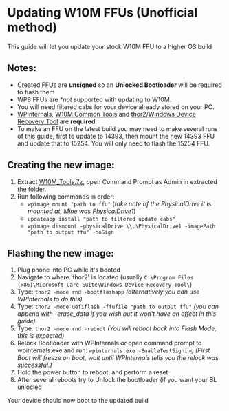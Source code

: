 # Updating W10M FFUs (Unofficial method)

This guide will let you update your stock W10M FFU to a higher OS build

## Notes:
- Created FFUs are **unsigned** so an **Unlocked Bootloader** will be required to flash them
- WP8 FFUs are **not* supported with updating to W10M.
- You will need filtered cabs for your device already stored on your PC.
- [WPInternals](https://github.com/ReneLergner/WPinternals), [W10M Common Tools](https://github.com/Empyreal96/Updating-WP-FFUs-Guide/blob/main/W10M_Tools.7z?raw=true) and [thor2/Windows Device Recovery Tool](https://support.microsoft.com/en-us/windows/windows-device-recovery-tool-faq-2b186f06-7178-ed11-4cb6-5ed437f0855b) are **required**.
- To make an FFU on the latest build you may need to make several runs of this guide, first to update to 14393, then mount the new 14393 FFU and update that to 15254. You will only need to flash the 15254 FFU.

## Creating the new image:

1. Extract [W10M_Tools.7z](https://github.com/Empyreal96/Updating-WP-FFUs-Guide/blob/main/W10M_Tools.7z?raw=true), open Command Prompt as Admin in extracted the folder.
2. Run following commands in order:
   - `wpimage mount "path to ffu"`
   (*take note of the PhysicalDrive it is mounted at, Mine was PhysicalDrive1*)
   - `updateapp install "path to filtered update cabs"`
   - `wpimage dismount -physicalDrive \\.\PhysicalDrive1 -imagePath "path to output ffu" -noSign`

## Flashing the new image:

1. Plug phone into PC while it's booted
2. Navigate to where 'thor2' is located (usually `C:\Program Files (x86)\Microsoft Care Suite\Windows Device Recovery Tool\`)
3. Type: `thor2 -mode rnd -bootflashapp` *(alternatively you can use WPInternals to do this)*
4. Type: `thor2 -mode uefiflash -ffufile "path to output ffu"` *(you can append with -erase_data if you wish but it won't have an effect in this guide)*
5. Type: `thor2 -mode rnd -reboot`
*(You will reboot back into Flash Mode, this is expected)*
6. Relock Bootloader with WPInternals *or* open command prompt to wpinternals.exe and run: `wpinternals.exe -EnableTestSigning`
*(First Boot will freeze on boot, wait until WPInternals tells you the relock was successful.)*
7. Hold the power button to reboot, and perform a reset
8. After several reboots try to Unlock the bootloader (if you want your BL unlocled

Your device should now boot to the updated build
